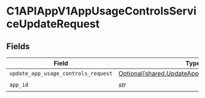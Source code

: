 # C1APIAppV1AppUsageControlsServiceUpdateRequest


## Fields

| Field                                                                                                  | Type                                                                                                   | Required                                                                                               | Description                                                                                            |
| ------------------------------------------------------------------------------------------------------ | ------------------------------------------------------------------------------------------------------ | ------------------------------------------------------------------------------------------------------ | ------------------------------------------------------------------------------------------------------ |
| `update_app_usage_controls_request`                                                                    | [Optional[shared.UpdateAppUsageControlsRequest]](../../models/shared/updateappusagecontrolsrequest.md) | :heavy_minus_sign:                                                                                     | N/A                                                                                                    |
| `app_id`                                                                                               | *str*                                                                                                  | :heavy_check_mark:                                                                                     | N/A                                                                                                    |